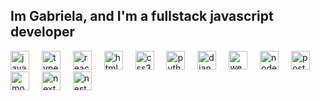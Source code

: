 <h2 align="left">Im Gabriela, and I'm a fullstack javascript developer</h2>

<div align="left">
  <img src="https://devicons.railway.app/i/javascript.svg" height="30" alt="javascript logo"  />
  <img width="12" />
  <img src="hhttps://devicons.railway.app/i/typescript.svg" height="30" alt="typescript logo"  />
  <img width="12" />
  <img src="https://devicons.railway.app/i/react.svg" height="30" alt="react logo"  />
  <img width="12" />
  <img src="https://devicons.railway.app/i/html5.svg" height="30" alt="html5 logo"  />
  <img width="12" />
  <img src="https://devicons.railway.app/i/css3.svg" height="30" alt="css3 logo"  />
  <img width="12" />
  <img src="https://devicons.railway.app/i/python.svg" height="30" alt="python logo"  />
  <img width="12" />
  <img src="https://devicons.railway.app/i/django.svg" height="30" alt="django logo"  />
  <img width="12" />
  <img src="https://devicons.railway.app/i/webpack.svg" height="30" alt="webpack logo"  />
  <img width="12" />
  <img src="https://devicons.railway.app/i/nodejs.svg" height="30" alt="node logo"  />
  <img width="12" />
  <img src="https://devicons.railway.app/i/postgresql.svg" height="30" alt="postgre logo"  />
  <img width="12" />
  <img src="https://devicons.railway.app/i/mongodb.svg" height="30" alt="mongo logo"  />
  <img width="12" />
  <img src="https://devicons.railway.app/i/nextjs-light.svg" height="30" alt="next logo"  />
  <img width="12" />
  <img src="https://devicons.railway.app/i/nestjs.svg" height="30" alt="nest logo"  />
  <img width="12" />
</div>
